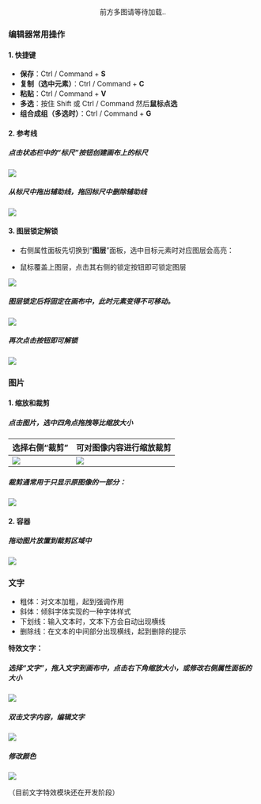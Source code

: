 <center>前方多图请等待加载..</center>

### 编辑器常用操作

#### 1. 快捷键

- **保存**：Ctrl / Command + **S**
- **复制（选中元素）**：Ctrl / Command + **C**
- **粘贴**：Ctrl / Command + **V**
- **多选**：按住 Shift 或 Ctrl / Command 然后**鼠标点选**
- **组合成组（多选时）**：Ctrl / Command + **G**

#### 2. 参考线

##### 点击状态栏中的“标尺”按钮创建画布上的**标尺**

![](../images/2023-7-17-1689560709852.png)

##### 从标尺中**拖出**辅助线，拖回标尺中**删除**辅助线

![](../images/2023-7-17-1689561014327.gif)

#### 3. 图层锁定解锁

- 右侧属性面板先切换到“**图层**”面板，选中目标元素时对应图层会高亮：

- 鼠标覆盖上图层，点击其右侧的锁定按钮即可锁定图层

![](../images/2023-7-17-1689569756864.png)

##### 图层锁定后将**固定**在画布中，此时元素变得**不可移动**。

![](../images/2023-7-17-1689569828063.png)

##### 再次点击按钮即可解锁

![](../images/2023-7-17-1689569673737.gif)

### 图片

#### 1. 缩放和裁剪

##### 点击图片，选中四角点拖拽等比缩放大小

| 选择右侧“裁剪” | 可对图像内容进行缩放裁剪 |
| --- | --- |
| ![](../images/2023-7-17-1689562674975.png) | ![](../images/2023-7-17-1689562712814.png) |

##### 裁剪通常用于只显示原图像的一部分：

![](../images/2023-7-17-1689563420932.gif)

#### 2. 容器

##### 拖动图片放置到裁剪区域中

![](../images/2023-7-21-1689925165151.gif)

### 文字

- 粗体：对文本加粗，起到强调作用
- 斜体：倾斜字体实现的一种字体样式
- 下划线：输入文本时，文本下方会自动出现横线
- 删除线：在文本的中间部分出现横线，起到删除的提示

**特效文字：**

##### 选择“文字”，拖入文字到画布中，点击右下角缩放大小，或修改**右侧属性面板**的大小

![](../images/2023-7-17-1689564027793.png)

##### **双击**文字内容，编辑文字

![](../images/2023-7-17-1689564490519.png)

##### 修改颜色

![](../images/2023-7-17-1689564723157.gif)

（目前文字特效模块还在开发阶段）